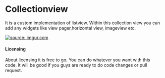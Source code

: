 # Collectionview
It is a custom implementation of listview. Within this collection view you can add any widgets like view pager,horizontal view, imageview etc.

<a href="http://imgur.com/V9czHxL"><img src="http://i.imgur.com/V9czHxL.gif" title="source: imgur.com" /></a>

#### **Licensing**

About licensing it is free to go. You can do whatever you want with this code. It will be good if you guys are ready to do code changes or pull request.
